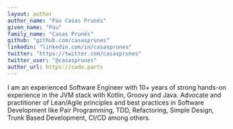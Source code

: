 ```yaml
---
layout: author
author_name: "Pau Casas Prunés"
given_name: "Pau"
family_name: "Casas Prunés"
github: "github.com/casasprunes"
linkedin: "linkedin.com/in/casasprunes"
twitter: "https://twitter.com/casasprunes"
twitter_user: "@casasprunes"
author_url: https://code.parts
---
```

I am an experienced Software Engineer with 10+ years of strong hands-on experience in the JVM stack with Kotlin, Groovy and Java. Advocate and practitioner of Lean/Agile principles and best practices in Software Development like Pair Programming, TDD, Refactoring, Simple Design, Trunk Based Development, CI/CD among others.
